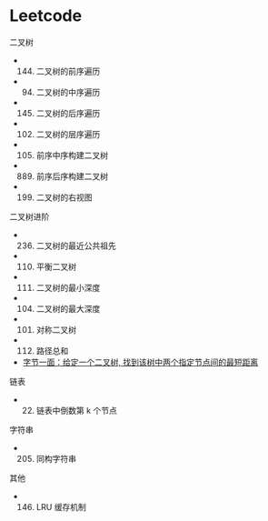 # Leetcode

二叉树

- 144. 二叉树的前序遍历
- 94. 二叉树的中序遍历
- 145. 二叉树的后序遍历
- 102. 二叉树的层序遍历
- 105. 前序中序构建二叉树
- 889. 前序后序构建二叉树
- 199. 二叉树的右视图

二叉树进阶

- 236. 二叉树的最近公共祖先
- 110. 平衡二叉树
- 111. 二叉树的最小深度
- 104. 二叉树的最大深度
- 101. 对称二叉树
- 112. 路径总和
- [字节一面：给定一个二叉树, 找到该树中两个指定节点间的最短距离](https://github.com/sisterAn/JavaScript-Algorithms/issues/82)

链表

- 22. 链表中倒数第 k 个节点

字符串

- 205. 同构字符串

其他

- 146. LRU 缓存机制
